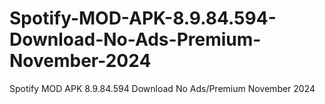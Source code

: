# Spotify-MOD-APK-8.9.84.594-Download-No-Ads-Premium-November-2024
Spotify MOD APK 8.9.84.594 Download No Ads/Premium November 2024
